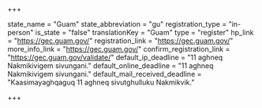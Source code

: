 +++

state_name = "Guam"
state_abbreviation = "gu"
registration_type = "in-person"
is_state = "false"
translationKey = "Guam"
type = "register"
hp_link = "https://gec.guam.gov/"
registration_link = "https://gec.guam.gov/"
more_info_link = "https://gec.guam.gov/"
confirm_registration_link = "https://gec.guam.gov/validate/"
default_ip_deadline = "11 aghneq Nakmikivigem sivungani."
default_online_deadline = "11 aghneq Nakmikivigem sivungani."
default_mail_received_deadline = "Kaasimayaghqaguq 11 aghneq sivutghulluku Nakmikvik."

+++